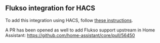 ## Flukso integration for HACS

To add this integration using HACS, follow [these instructions](https://hacs.xyz/docs/faq/custom_repositories).

A PR has been opened as well to add Flukso support upstream in Home Assistant: https://github.com/home-assistant/core/pull/56450